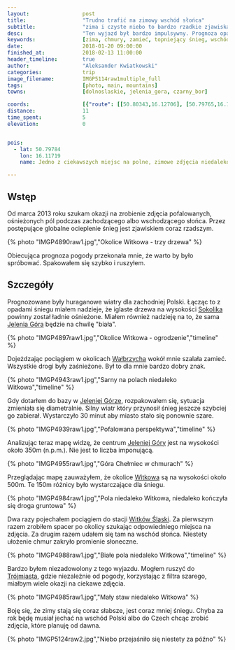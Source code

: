```yaml
---
layout:                 post
title:                  "Trudno trafić na zimowy wschód słońca"
subtitle:               "zima i czyste niebo to bardzo rzadkie zjawiska ostatnimi czasy"
desc:                   "Ten wyjazd był bardzo impulsywny. Prognoza opadów śniegu i silny wiatry przekonały mnie, że warto spróbować udać się w okolicę Jeleniej Góry. Niestety ostatecznie nie byłem zadowolony. Jedyne co dobre, to znalazłem odpowiedni punkt do robienia zdjęć za rok."
keywords:               [zima, chmury, zamieć, topniejący śnieg, wschód]
date:                   2018-01-20 09:00:00
finished_at:            2018-02-13 11:00:00
header_timeline:        true
author:                 "Aleksander Kwiatkowski"
categories:             trip
image_filename:         IMGP5114raw1multiple_full
tags:                   [photo, main, mountains]
towns:                  [dolnoslaskie, jelenia_gora, czarny_bor]

coords:                 [{"route": [[50.80343,16.12706], [50.79765,16.11762], [50.79939,16.11402]], "type": "hike"}]
distance:               11
time_spent:             5
elevation:              0


pois:
  - lat: 50.79784
    lon: 16.11719
    name: Jedno z ciekawszych miejsc na polne, zimowe zdjęcia niedaleko Witkowa

---
```


[wiki-sokolik]: https://pl.wikipedia.org/wiki/Sokolik
[wiki-jelenia-gora]: https://pl.wikipedia.org/wiki/Jelenia_G%C3%B3ra
[wiki-walbrzych]: https://pl.wikipedia.org/wiki/Wa%C5%82brzych
[wiki-witkow]: https://pl.wikipedia.org/wiki/Witk%C3%B3w_(powiat_wa%C5%82brzyski)
[wiki-witkow-slaski]: https://pl.wikipedia.org/wiki/Witk%C3%B3w_%C5%9Al%C4%85ski
[wiki-trojmiasto]: https://pl.wikipedia.org/wiki/Tr%C3%B3jmiasto


## Wstęp

Od marca 2013 roku szukam okazji na zrobienie zdjęcia pofalowanych, ośnieżonych pól
podczas zachodzącego albo wschodzącego słońca. Przez postępujące globalne
ocieplenie śnieg jest zjawiskiem coraz rzadszym.

{% photo "IMGP4890raw1.jpg","Okolice Witkowa - trzy drzewa" %}

Obiecująca prognoza pogody przekonała mnie, że warto by było spróbować.
Spakowałem się szybko i ruszyłem.

## Szczegóły

Prognozowane były huraganowe wiatry dla zachodniej Polski. Łącząc to z opadami
śniegu miałem nadzieje, że iglaste drzewa na wysokości
[Sokolika][wiki-sokolik] powinny został ładnie ośnieżone. Miałem również
nadzieję na to, że sama [Jelenia Góra][wiki-jelenia-gora] będzie na
chwilę "biała".

{% photo "IMGP4897raw1.jpg","Okolice Witkowa - ogrodzenie","timeline" %}

Dojeżdzając pociągiem w okolicach [Wałbrzycha][wiki-walbrzych] wokół
mnie szalała zamieć. Wszystkie drogi były zaśnieżone. Był to dla mnie
bardzo dobry znak.

{% photo "IMGP4943raw1.jpg","Sarny na polach niedaleko Witkowa","timeline" %}

Gdy dotarłem do bazy w [Jeleniej Górze][wiki-jelenia-gora], rozpakowałem się,
sytuacja zmieniała się diametralnie. Silny wiatr który przynosił śnieg
jeszcze szybciej go zabierał. Wystarczyło 30 minut aby miasto stało
się ponownie szare.

{% photo "IMGP4939raw1.jpg","Pofalowana perspektywa","timeline" %}

Analizując teraz mapę widzę, że centrum [Jeleniej Góry][wiki-jelenia-gora]
jest na wysokości około 350m (n.p.m.). Nie jest to liczba imponującą.

{% photo "IMGP4955raw1.jpg","Góra Chełmiec w chmurach" %}

Przeglądając mapę zauważyłem, że okolice [Witkowa][wiki-witkow] są
na wysokości około 500m. Te 150m różnicy było wystarczające dla śniegu.

{% photo "IMGP4984raw1.jpg","Pola niedaleko Witkowa, niedaleko kończyła się droga gruntowa" %}

Dwa razy pojechałem pociągiem do stacji [Witków Śląski][wiki-witkow-slaski].
Za pierwszym razem zrobiłem spacer po okolicy szukając odpowiedniego miejsca
na zdjęcia.
Za drugim razem udałem się tam na wschód słońca. Niestety ułożenie chmur
zakryło promienie słoneczne.

{% photo "IMGP4988raw1.jpg","Białe pola niedaleko Witkowa","timeline" %}

Bardzo byłem niezadowolony z tego wyjazdu. Mogłem ruszyć do
[Trójmiasta][wiki-trojmiasto], gdzie niezależnie od pogody,
korzystając z filtra szarego, miałbym wiele okazji na ciekawe zdjęcia.

{% photo "IMGP4985raw1.jpg","Mały staw niedaleko Witkowa" %}

Boję się, że zimy stają się coraz słabsze, jest coraz mniej śniegu.
Chyba za rok będę musiał jechać na wschód Polski albo do Czech chcąc zrobić
zdjęcia, które planuję od dawna.

{% photo "IMGP5124raw2.jpg","Niebo przejaśniło się niestety za późno" %}
